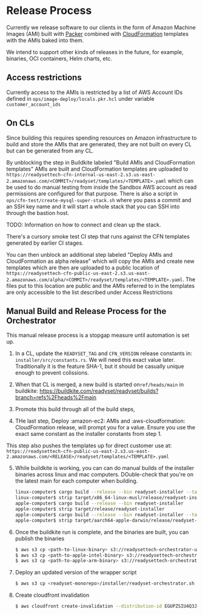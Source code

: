 # Release Process

Currently we release software to our clients in the form of Amazon Machine
Images (AMI) built with [Packer](https://packer.io) combined with
[CloudFormation](https://aws.amazon.com/cloudformation/resources/templates/)
templates with the AMIs baked into them.

We intend to support other kinds of releases in the future, for example,
binaries, OCI containers, Helm charts, etc.

## Access restrictions

Currently access to the AMIs is restricted by a list of AWS Account IDs defined
in `ops/image-deploy/locals.pkr.hcl` under variable `customer_account_ids`

## On CLs

Since building this requires spending resources on Amazon infrastructure to
build and store the AMIs that are generated, they are not built on every CL but
can be generated from any CL.

By unblocking the step in Buildkite labeled "Build AMIs and CloudFormation
templates" AMIs are built and CloudFormation templates are uploaded to
`https://readysettech-cfn-internal-us-east-2.s3.us-east-2.amazonaws.com/<COMMIT>/readyset/templates/<TEMPLATE>.yaml`
which can be used to do manual testing from inside the Sandbox AWS account
as read permissions are configured for that purpose. There is also a script in
`ops/cfn-test/create-mysql-super-stack.sh` where you pass a commit and an SSH
key name and it will start a whole stack that you can SSH into through the
bastion host.

TODO: Information on how to connect and clean up the stack.

There's a cursory smoke test CI step that runs against the CFN templates
generated by earlier CI stages.

You can then unblock an additional step labeled "Deploy AMIs and CloudFormation
as alpha release" which will copy the AMIs and create new templates which are
then are uploaded to a public location of
`https://readysettech-cfn-public-us-east-2.s3.us-east-2.amazonaws.com/alpha/<COMMIT>/readyset/templates/<TEMPLATE>.yaml`.
The files put to this location are public and the AMIs referred to in the
templates are only accessible to the list described under Access Restrictions

## Manual Build and Release Process for the Orchestrator

This manual release process is a stopgap measure until automation is set up.

1. In a CL, update the `READYSET_TAG` and `CFN_VERSION` release constants in: `installer/src/constants.rs`. We will need this exact value later. Traditionally it is the feature SHA-1, but it should be casually unique enough to prevent colissions.

2. When that CL is merged, a new build is started on`ref/heads/main` in buildkite:
 https://buildkite.com/readyset/readyset/builds?branch=refs%2Fheads%2Fmain

3. Promote this build through all of the build steps,

4. THe last step, Deploy :amazon-ec2: AMIs and :aws-cloudformation: CloudFormation release, will prompt you for a value. Ensure you use the exact same constant as the installer constants from step 1.

This step also pushes the templates up for direct customer use at:
`https://readysettech-cfn-public-us-east-2.s3.us-east-2.amazonaws.com/<RELEASE>/readyset/templates/<TEMPLATE>.yaml`

5. While buildkite is working, you can can do manual builds of the installer binaries across linux and mac computers. DOuble-check that you're on the latest main for each computer when building.

   ```sh
   linux-computer$ cargo build --release --bin readyset-installer --target x86_64-linux-unknown-musl
   linux-computer$ strip target/x86_64-linux-musl/release/readyset-installer
   apple-computer$ cargo build --release --bin readyset-installer
   apple-computer$ strip target/release/readyset-installer
   apple-computer$ cargo build --release --bin readyset-installer --target aarch64-apple-darwin
   apple-computer$ strip target/aarch64-apple-darwin/release/readyset-installer
   ```

6. Once the buildkite run is complete, and the binaries are built, you can publish the binaries

   ```sh
   $ aws s3 cp <path-to-linux-binary> s3://readysettech-orchestrator-us-east-2/binaries/x86_64-unknown-linux-gnu
   $ aws s3 cp <path-to-apple-intel-binary> s3://readysettech-orchestrator-us-east-2/binaries/x86_64-apple-darwin
   $ aws s3 cp <path-to-apple-arm-binary> s3://readysettech-orchestrator-us-east-2/binaries/aarch64-apple-darwin
   ```

7. Deploy an updated version of the wrapper script

   ```sh
   $ aws s3 cp <readyset-monorepo>/installer/readyset-orchestrator.sh s3://readysettech-orchestrator-us-east-2/readyset-orchestrator.sh
   ```

8. Create cloudfront invalidation

   ```sh
   $ aws cloudfront create-invalidation --distribution-id EGUPZSIU4Q3J9 --paths '/*'
   ```
